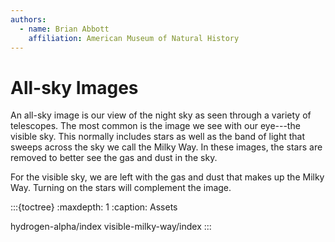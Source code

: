 ```yaml
---
authors:
  - name: Brian Abbott
    affiliation: American Museum of Natural History
---
```



# All-sky Images

An all-sky image is our view of the night sky as seen through a variety of telescopes. The most common is the image we see with our eye---the visible sky. This normally includes stars as well as the band of light that sweeps across the sky we call the Milky Way. In these images, the stars are removed to better see the gas and dust in the sky.

For the visible sky, we are left with the gas and dust that makes up the Milky Way. Turning on the stars will complement the image.





:::{toctree}
:maxdepth: 1
:caption: Assets

hydrogen-alpha/index
visible-milky-way/index
:::
